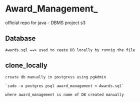 # Award_Management_

official repo for java - DBMS project s3 

## Database

```
Awards.sql ==> used to ceate DB locally by runnig the file
```

## clone_locally

```
create db manually in postgress using pgAdmin

`sudo -u postgres psql award_management < Awards.sql`

where award_management is name of DB created manually

``` 



